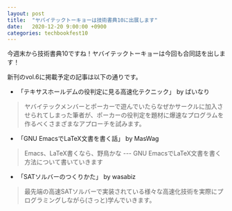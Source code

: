 ```yaml
---
layout: post
title:  "ヤバイテックトーキョーは技術書典10に出展します"
date:   2020-12-20 9:00:00 +0900
categories: techbookfest10
---
```


今週末から技術書典10ですね！ヤバイテックトーキョーは今回も合同誌を出します！

新刊のvol.6に掲載予定の記事は以下の通りです。

* 「テキサスホールデムの役判定に見る高速化テクニック」 by ばいなり
> ヤバイテックメンバーとポーカーで遊んでいたらなぜかサークルに加入させられてしまった筆者が、ポーカーの役判定を題材に爆速なプログラムを作るべくさまざまなアプローチを試みます。
* 「GNU EmacsでLaTeX文書を書く話」 by MasWag
> Emacs、LaTeX書くなら、野鳥かな --- GNU EmacsでLaTeX文書を書く方法について書いていきます
* 「SATソルバーのつくりかた」 by wasabiz
> 最先端の高速SATソルバーで実装されている様々な高速化技術を実際にプログラミングしながら(さっと)学んでいきます。
